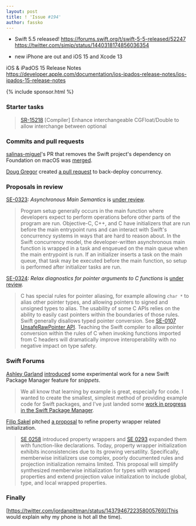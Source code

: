 ```yaml
---
layout: post
title: ! 'Issue #194'
author: fassko
---
```


* Swift 5.5 released! https://forums.swift.org/t/swift-5-5-released/52247 https://twitter.com/simjp/status/1440318174856036354

* new iPhone are out and iOS 15 and Xcode 13

iOS & iPadOS 15 Release Notes https://developer.apple.com/documentation/ios-ipados-release-notes/ios-ipados-15-release-notes

<!--excerpt-->

{% include sponsor.html %}

### Starter tasks

> [SR-15218](https://bugs.swift.org/browse/SR-15218) [Compiler] Enhance interchangeable CGFloat/Double to allow interchange between optional

### Commits and pull requests

[salinas-miguel](https://github.com/salinas-miguel)'s PR that removes the Swift project's dependency on Foundation on macOS was [merged](https://github.com/apple/swift/pull/39216).

[Doug Gregor](https://twitter.com/dgregor79) created [a pull request](https://github.com/apple/swift/pull/39342) to back-deploy concurrency.

### Proposals in review

[SE-0323](https://github.com/apple/swift-evolution/blob/main/proposals/0323-async-main-semantics.md): *Asynchronous Main Semantics* is [under review](https://forums.swift.org/t/se-0323-asynchronous-main-semantics/52022).

> Program setup generally occurs in the main function where developers expect to perform operations before other parts of the program are run. Objective-C, C++, and C have initializers that are run before the main entrypoint runs and can interact with Swift's concurrency systems in ways that are hard to reason about. In the Swift concurrency model, the developer-written asynchronous main function is wrapped in a task and enqueued on the main queue when the main entrypoint is run. If an initializer inserts a task on the main queue, that task may be executed before the main function, so setup is performed after initializer tasks are run.

[SE-0324](https://github.com/apple/swift-evolution/blob/main/proposals/0324-c-lang-pointer-arg-conversion.md): *Relax diagnostics for pointer arguments to C functions* is [under review](https://forums.swift.org/t/se-0324-relax-diagnostics-for-pointer-arguments-to-c-functions/52019).

> C has special rules for pointer aliasing, for example allowing `char *` to alias other pointer types, and allowing pointers to signed and unsigned types to alias. The usability of some C APIs relies on the ability to easily cast pointers within the boundaries of those rules. Swift generally disallows typed pointer conversion. See [SE-0107 UnsafeRawPointer API](https://github.com/apple/swift-evolution/blob/main/proposals/0107-unsaferawpointer.md). Teaching the Swift compiler to allow pointer conversion within the rules of C when invoking functions imported from C headers will dramatically improve interoperability with no negative impact on type safety.

### Swift Forums

[Ashley Garland](https://forums.swift.org/u/bitjammer) [introduced](https://forums.swift.org/t/swift-snippets/51947) some experimental work for a new Swift Package Manager feature for _snippets_.

> We all know that learning by example is great, especially for code. I wanted to create the smallest, simplest method of providing example code for Swift packages, and I've just landed some [work in progress in the Swift Package Manager](https://github.com/apple/swift-package-manager/commit/a0ffd92a2c80f2c4677d696e248f4cfbec9d6540).

[Filip Sakel](https://forums.swift.org/u/filip-sakel) pitched [a proposal](https://forums.swift.org/t/pitch-refining-property-wrapper-related-initialization/52049) to refine property wrapper related initialization.

> [SE 0258](https://github.com/apple/swift-evolution/blob/master/proposals/0258-property-wrappers.md) introduced property wrappers and [SE 0293](https://github.com/apple/swift-evolution/blob/main/proposals/0293-extend-property-wrappers-to-function-and-closure-parameters.md#detailed-design) expanded them with function-like declarations. Today, property wrapper initialization exhibits inconsistencies due to its growing versatility. Specifically, memberwise initializers use complex, poorly documented rules and projection initialization remains limited. This proposal will simplify synthesized memberwise initialization for types with wrapped properties and extend projection value initialization to include global, type, and local wrapped properties.

### Finally

[https://twitter.com/jordanpittman/status/1437946722358005769](This would explain why my phone is hot all the time).
